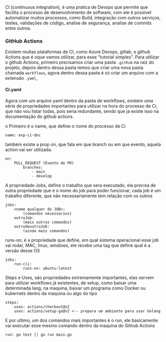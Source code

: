 CI (continuous integration), é uma pratica de Devops que permite que facilita o processo de desenvolvimento de software, com ele é possível automatizar muitos processos, como Build, integração com outros serviços, testes, validações de código, analise de segurança, analise de commits entre outros.

### GitHub Actions
Existem muitas plataformas de CI, como Azure Devops,  gitlab, e github Actions que é oque vamos utilizar, para esse "tutorial simples".
Para utilizar o github Actions, primeiro precisamos criar uma pasta `.github` na raiz do projeto, depois dentro dessa pasta temos que criar uma nova pasta chamada `workflows`, agora dentro dessa pasta é só criar um arquivo com a extensão ``.yaml``,

#### Ci.yaml
Agora com um arquivo yaml dentro da pasta de workflows, existem uma série de propriedades importantes para utilizar na hora do processo de Ci, que não vou listar todas, pois seria redundante, sendo que ja existe isso na documentação do github actions.

o Primeiro é o name, que define o nome do processo de Ci
```
name: exp-ci-doc
```

também existe a prop on, que fala em que branch ou em que evento, aquela action vai ser utilizada.
```
on:
	PULL_REQUEST (Evento de PR)
		branches: 
			- main
			- develop
```

A propriedade Jobs, define o trabalho que sera executado, ela precisa de outra propriedade que é o nome do job para poder funcionar, cada job é um trabalho diferente, que não necessariamente tem relação com os outros
```
jobs:
	<nome qualquer do JOB>:
		(comandos necessarios)
	outroJob:
		(mais outros comandos)
	outrodeoutroJob:
		(ainda mais comandos)
```

runs-on, é a propriedade que define, em qual sistema operacional esse job vai rodar, MAC, linux, windows, ele recebe uma tag que define qual é a versão desse OS
```
jobs:
	run-cli:
		runs-on: ubuntu:latest
```

Steps e Uses, são propriedades extremamente importantes, elas  servem para utilizar workflows já existentes, de setup, como baixar uma determinada lang, na maquina, baixar um programa como Docker ou kubernets dentro da maquina ou algo do tipo
```
steps:
	uses: actions/checkout@v2
	uses: actions/setup-go@v2 <-- prepara um ambiente para usar Golang
```

E por ultimo, um dos comandos mais importantes é o run, ele basicamente vai executar esse mesmo comando dentro da maquina do Github Actions

```
run: go test || go run main.go 
```
